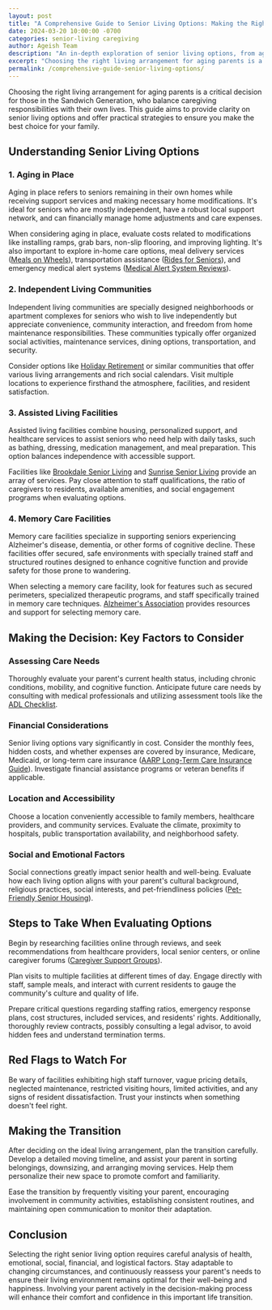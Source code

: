 ```yaml
---
layout: post
title: "A Comprehensive Guide to Senior Living Options: Making the Right Choice for Your Parents"
date: 2024-03-20 10:00:00 -0700
categories: senior-living caregiving
author: Ageish Team
description: "An in-depth exploration of senior living options, from aging in place to assisted living facilities"
excerpt: "Choosing the right living arrangement for aging parents is a critical decision for those in the Sandwich Generation, who balance caregiving responsibilities with their own lives. This guide aims to provide clarity on senior living options and offer practical strategies to ensure you make the best choice for your family."
permalink: /comprehensive-guide-senior-living-options/
---
```


Choosing the right living arrangement for aging parents is a critical decision for those in the Sandwich Generation, who balance caregiving responsibilities with their own lives. This guide aims to provide clarity on senior living options and offer practical strategies to ensure you make the best choice for your family.

<!--more-->

## Understanding Senior Living Options

### 1. Aging in Place
Aging in place refers to seniors remaining in their own homes while receiving support services and making necessary home modifications. It's ideal for seniors who are mostly independent, have a robust local support network, and can financially manage home adjustments and care expenses.

When considering aging in place, evaluate costs related to modifications like installing ramps, grab bars, non-slip flooring, and improving lighting. It's also important to explore in-home care options, meal delivery services ([Meals on Wheels](https://www.mealsonwheelsamerica.org/)), transportation assistance ([Rides for Seniors](https://www.aarp.org/auto/driver-safety/info-2020/senior-transportation-options.html)), and emergency medical alert systems ([Medical Alert System Reviews](https://www.consumerreports.org/cro/medical-alert-systems/buying-guide/index.htm)).

### 2. Independent Living Communities
Independent living communities are specially designed neighborhoods or apartment complexes for seniors who wish to live independently but appreciate convenience, community interaction, and freedom from home maintenance responsibilities. These communities typically offer organized social activities, maintenance services, dining options, transportation, and security.

Consider options like [Holiday Retirement](https://www.holidayseniorliving.com/) or similar communities that offer various living arrangements and rich social calendars. Visit multiple locations to experience firsthand the atmosphere, facilities, and resident satisfaction.

### 3. Assisted Living Facilities
Assisted living facilities combine housing, personalized support, and healthcare services to assist seniors who need help with daily tasks, such as bathing, dressing, medication management, and meal preparation. This option balances independence with accessible support.

Facilities like [Brookdale Senior Living](https://www.brookdale.com/) and [Sunrise Senior Living](https://www.sunriseseniorliving.com/) provide an array of services. Pay close attention to staff qualifications, the ratio of caregivers to residents, available amenities, and social engagement programs when evaluating options.

### 4. Memory Care Facilities
Memory care facilities specialize in supporting seniors experiencing Alzheimer's disease, dementia, or other forms of cognitive decline. These facilities offer secured, safe environments with specially trained staff and structured routines designed to enhance cognitive function and provide safety for those prone to wandering.

When selecting a memory care facility, look for features such as secured perimeters, specialized therapeutic programs, and staff specifically trained in memory care techniques. [Alzheimer's Association](https://www.alz.org/) provides resources and support for selecting memory care.

## Making the Decision: Key Factors to Consider

### Assessing Care Needs
Thoroughly evaluate your parent's current health status, including chronic conditions, mobility, and cognitive function. Anticipate future care needs by consulting with medical professionals and utilizing assessment tools like the [ADL Checklist](https://www.payingforseniorcare.com/activities-of-daily-living-checklist).

### Financial Considerations
Senior living options vary significantly in cost. Consider the monthly fees, hidden costs, and whether expenses are covered by insurance, Medicare, Medicaid, or long-term care insurance ([AARP Long-Term Care Insurance Guide](https://www.aarp.org/caregiving/financial-legal/info-2018/long-term-care-insurance.html)). Investigate financial assistance programs or veteran benefits if applicable.

### Location and Accessibility
Choose a location conveniently accessible to family members, healthcare providers, and community services. Evaluate the climate, proximity to hospitals, public transportation availability, and neighborhood safety.

### Social and Emotional Factors
Social connections greatly impact senior health and well-being. Evaluate how each living option aligns with your parent's cultural background, religious practices, social interests, and pet-friendliness policies ([Pet-Friendly Senior Housing](https://www.seniorliving.org/assisted-living/pet-friendly/)).

## Steps to Take When Evaluating Options

Begin by researching facilities online through reviews, and seek recommendations from healthcare providers, local senior centers, or online caregiver forums ([Caregiver Support Groups](https://www.caregiver.org/support-groups)).

Plan visits to multiple facilities at different times of day. Engage directly with staff, sample meals, and interact with current residents to gauge the community's culture and quality of life.

Prepare critical questions regarding staffing ratios, emergency response plans, cost structures, included services, and residents' rights. Additionally, thoroughly review contracts, possibly consulting a legal advisor, to avoid hidden fees and understand termination terms.

## Red Flags to Watch For
Be wary of facilities exhibiting high staff turnover, vague pricing details, neglected maintenance, restricted visiting hours, limited activities, and any signs of resident dissatisfaction. Trust your instincts when something doesn't feel right.

## Making the Transition
After deciding on the ideal living arrangement, plan the transition carefully. Develop a detailed moving timeline, and assist your parent in sorting belongings, downsizing, and arranging moving services. Help them personalize their new space to promote comfort and familiarity.

Ease the transition by frequently visiting your parent, encouraging involvement in community activities, establishing consistent routines, and maintaining open communication to monitor their adaptation.

## Conclusion
Selecting the right senior living option requires careful analysis of health, emotional, social, financial, and logistical factors. Stay adaptable to changing circumstances, and continuously reassess your parent's needs to ensure their living environment remains optimal for their well-being and happiness. Involving your parent actively in the decision-making process will enhance their comfort and confidence in this important life transition.

